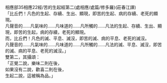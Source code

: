 相應部35相應22經/苦的生起經第二(處相應/處篇/修多羅)(莊春江譯)  
「比丘們！凡色的生起、存續、生出、顯現，即苦的生起、病的存續、老死的顯現。  
凡聲音的……凡氣味的……凡味道的……凡所觸的……凡法的生起、存續、生出、顯現，即苦的生起，病的存續，老死的顯現。  
而，比丘們！凡色的滅、平息、滅沒，即苦的滅、病的平息、老死的滅沒。  
凡聲音的……凡氣味的……凡味道的……凡所觸的……凡法的滅、平息、滅沒，即苦的滅、病的平息、老死的滅沒。」  
雙第二，其攝頌：  
「正覺二說，樂味二則在後，  
如果沒有二說，歡喜二則在後，  
生起二說，這被稱為品。」  
  
  
